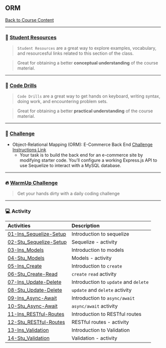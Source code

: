 ## ORM
[Back to Course Content](../../README.md)

-----
### :book: **[Student Resources](student-resources/README.md)**

> `Student Resources` are a great way to explore examples, vocabulary, and resourcesful links related to this section of the class.

> Great for obtaining a better **conceptual understanding** of the course material. 

------
### :dart: **[Code Drills](code-drills/README.md)**

> `Code Drills` are a great way to get hands on keyboard, writing syntax, doing work, and encountering problem sets. 

> Great for obtaining a better **practical understanding** of the course material. 

-----
### :pencil: **[Challenge](challenge/README.md)**

- Object-Relational Mapping (ORM): E-Commerce Back End
[Challenge Instructions Link](homework/README.md)
    * Your task is to build the back end for an e-commerce site by modifying starter code. You’ll configure a working Express.js API to use Sequelize to interact with a MySQL database.

-----

### :fire: **[WarmUp Challenge](warm-up-challenge)**

> Get your hands dirty with a daily coding challenge

-----

### :computer: Activity

|  Activities |  Description |
|:--	|:--
|[01-Ins_Sequelize-Setup](activities/01-Ins_Sequelize-Setup)| Introduction to sequelize |
|[02-Stu_Sequelize-Setup](activities/02-Stu_Sequelize-Setup)| Sequelize - activity |
|[03-Ins_Models](activities/03-Ins_Models)| Introduction to models |
|[04-Stu_Models](activities/04-Stu_Models)| Models - activity |
|[05-Ins_Create](activities/05-Ins_Create)| Introduction to `create` |
|[06-Stu_Create-Read](activities/06-Stu_Create-Read)| `create` `read` activity |
|[07-Ins_Update-Delete](activities/07-Ins_Update-Delete)| Introduction to `update` and `delete` |
|[08-Stu_Update-Delete](activities/08-Stu_Update-Delete)| `update` and `delete` activity |
|[09-Ins_Async-Await](activities/09-Ins_Async-Await)| Introduction to `async/await` |
|[10-Stu_Async-Await](activities/10-Stu_Async-Await)| `async/await` activity |
|[11-Ins_RESTful-Routes](activities/11-Ins_RESTful-Routes)| Introduction to RESTful routes |
|[12-Stu_RESTful-Routes](activities/12-Stu_RESTful-Routes)| RESTful routes - activity |
|[13-Ins_Validation](activities/13-Ins_Validation)| Introduction to Validation |
|[14-Stu_Validation](activities/14-Stu_Validation)| Validation - activity |
